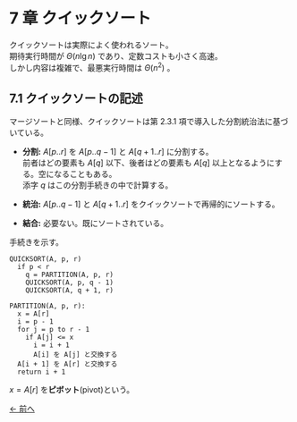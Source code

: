 # 7 章 クイックソート

クイックソートは実際によく使われるソート。  
期待実行時間が $\Theta(n\lg n)$ であり、定数コストも小さく高速。  
しかし内容は複雑で、最悪実行時間は $\Theta(n^2)$ 。

## 7.1 クイックソートの記述

マージソートと同様、クイックソートは第 $2.3.1$ 項で導入した分割統治法に基づいている。

- **分割:** $A[p..r]$ を $A[p..q-1]$ と $A[q+1..r]$ に分割する。  
  前者はどの要素も $A[q]$ 以下、後者はどの要素も $A[q]$ 以上となるようにする。空になることもある。  
  添字 $q$ はこの分割手続きの中で計算する。

- **統治:** $A[p..q-1]$ と $A[q+1..r]$ をクイックソートで再帰的にソートする。

- **結合:** 必要ない。既にソートされている。

手続きを示す。

```pseudo
QUICKSORT(A, p, r)
  if p < r
    q = PARTITION(A, p, r)
    QUICKSORT(A, p, q - 1)
    QUICKSORT(A, q + 1, r)
```

```pseudo
PARTITION(A, p, r):
  x = A[r]
  i = p - 1
  for j = p to r - 1
    if A[j] <= x
      i = i + 1
      A[i] を A[j] と交換する
  A[i + 1] を A[r] と交換する
  return i + 1
```

$x = A[r]$ を**ピボット**(pivot)という。

[← 前へ](../ch06/note.md)

